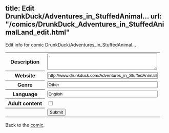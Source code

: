 title: Edit DrunkDuck/Adventures_in_StuffedAnimal...
url: "/comics/DrunkDuck_Adventures_in_StuffedAnimalLand_edit.html"
---
Edit info for comic DrunkDuck/Adventures_in_StuffedAnimal...

<form name="comic" action="http://gaepostmail.appspot.com/comic/" method="post">
<table class="comicinfo">
<tr>
<th>Description</th><td><textarea name="description" cols="40" rows="3">-</textarea></td>
</tr>
<tr>
<th>Website</th><td><input type="text" name="url" value="http://www.drunkduck.com/Adventures_in_StuffedAnimalLand/" size="40"/></td>
</tr>
<tr>
<th>Genre</th><td><input type="text" name="genre" value="Other" size="40"/></td>
</tr>
<tr>
<th>Language</th><td><input type="text" name="language" value="English" size="40"/></td>
</tr>
<tr>
<th>Adult content</th><td><input type="checkbox" name="adult" value="adult" /></td>
</tr>
<tr>
<th></th><td>
<input type="hidden" name="comic" value="DrunkDuck_Adventures_in_StuffedAnimalLand" />
<input type="submit" name="submit" value="Submit" />
</td>
</tr>
</table>
</form>

Back to the [comic](DrunkDuck_Adventures_in_StuffedAnimalLand.html).
